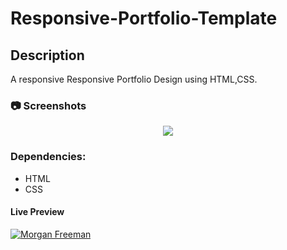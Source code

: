 # Responsive-Portfolio-Template

## Description
A responsive Responsive Portfolio Design using HTML,CSS.




<!-- Screenshots -->
### :camera: Screenshots

<div align="center"> 
  <img src="https://i.imgur.com/y6RrUxK.png" />
</div>

### Dependencies:

* HTML
* CSS

#### Live Preview 

[![Morgan Freeman](https://dabuttonfactory.com/button.png?t=Live+Demo&f=Open+Sans-Bold&ts=16&tc=fff&hp=45&vp=20&w=180&h=40&c=round&bgt=unicolored&bgc=0275d8 "Click button to open live demo")](https://portfolio-temple.netlify.app/)





